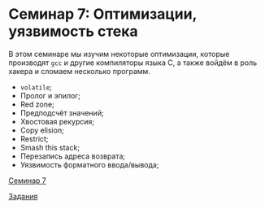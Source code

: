 # Семинар 7: Оптимизации, уязвимость стека

В этом семинаре мы изучим некоторые оптимизации, которые производят `gcc` и другие компиляторы языка С, а также войдём в роль хакера и сломаем несколько программ.

- `volatile`;
- Пролог и эпилог;
- Red zone;
- Предподсчёт значений;
- Хвостовая рекурсия;
- Copy elision;
- Restrict;
- Smash this stack;
- Перезапись адреса возврата;
- Уязвимость форматного ввода/вывода;

[Семинар 7](https://gitlab.se.ifmo.ru/programming-languages/cse-programming-languages-fall-2023/main/-/tree/master/seminar-7)

[Задания](./exercises.md)
